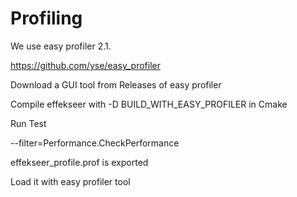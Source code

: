 
# Profiling

We use easy profiler 2.1.

https://github.com/yse/easy_profiler

Download a GUI tool from Releases of easy profiler

Compile effekseer with -D BUILD_WITH_EASY_PROFILER in Cmake

Run Test

--filter=Performance.CheckPerformance

effekseer_profile.prof is exported

Load it with easy profiler tool